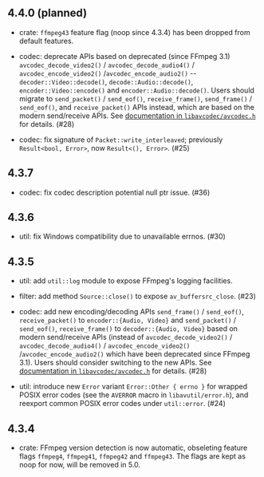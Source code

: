 4.4.0 (planned)
---------------

- crate: `ffmpeg43` feature flag (noop since 4.3.4) has been dropped from default features.

- codec: deprecate APIs based on deprecated (since FFmpeg 3.1) `avcodec_decode_video2()` / `avcodec_decode_audio4()` / `avcodec_encode_video2()` /`avcodec_encode_audio2()` -- `decoder::Video::decode()`, `decode::Audio::decode()`, `encoder::Video::encode()` and `encoder::Audio::decode()`. Users should migrate to `send_packet()` / `send_eof()`, `receive_frame()`, `send_frame()` / `send_eof()`, and `receive_packet()` APIs instead, which are based on the modern send/receive APIs. See [documentation in `libavcodec/avcodec.h`](https://github.com/FFmpeg/FFmpeg/blob/n4.3.1/libavcodec/avcodec.h#L84-L196) for details. (#28)

- codec: fix signature of `Packet::write_interleaved`; previously `Result<bool, Error>`, now `Result<(), Error>`. (#25)

4.3.7
-----

- codec:  fix codec description potential null ptr issue. (#36)

4.3.6
-----

- util: fix Windows compatibility due to unavailable errnos. (#30)

4.3.5
-----

- util: add `util::log` module to expose FFmpeg's logging facilities.

- filter: add method `Source::close()` to expose `av_buffersrc_close`. (#23)

- codec: add new encoding/decoding APIs `send_frame()` / `send_eof()`, `receive_packet()` to `encoder::{Audio, Video}` and `send_packet()` / `send_eof()`, `receive_frame()` to `decoder::{Audio, Video}` based on modern send/receive APIs (instead of `avcodec_decode_video2()` / `avcodec_decode_audio4()` / `avcodec_encode_video2()` /`avcodec_encode_audio2()` which have been deprecated since FFmpeg 3.1). Users should consider switching to the new APIs. See [documentation in `libavcodec/avcodec.h`](https://github.com/FFmpeg/FFmpeg/blob/n4.3.1/libavcodec/avcodec.h#L84-L196) for details. (#28)

- util: introduce new `Error` variant `Error::Other { errno }` for wrapped POSIX error codes (see the `AVERROR` macro in `libavutil/error.h`), and reexport common POSIX error codes under `util::error`. (#24)

4.3.4
-----

- crate: FFmpeg version detection is now automatic, obseleting feature flags `ffmpeg4`, `ffmpeg41`, `ffmpeg42` and `ffmpeg43`. The flags are kept as noop for now, will be removed in 5.0.
